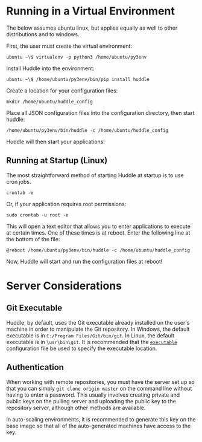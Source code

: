 # Running in a Virtual Environment

The below assumes ubuntu linux, but applies equally as well to other distributions
and to windows.

First, the user must create the virtual environment:

    ubuntu ~\$ virtualenv -p python3 /home/ubuntu/py3env

Install Huddle into the environment:

    ubuntu ~\$ /home/ubuntu/py3env/bin/pip install huddle 

Create a location for your configuration files:

    mkdir /home/ubuntu/huddle_config

Place all JSON configuration files into the configuration directory, then start huddle:

    /home/ubuntu/py3env/bin/huddle -c /home/ubuntu/huddle_config 

Huddle will then start your applications!

## Running at Startup (Linux)

The most straightforward method of starting Huddle at startup is to use cron jobs.

    crontab -e 

Or, if your application requires root permissions:

    sudo crontab -u root -e 

This will open a text editor that allows you to enter applications to execute at certain
times.  One of these times is at reboot.  Enter the following line at the bottom of the 
file:

    @reboot /home/ubuntu/py3env/bin/huddle -c /home/ubuntu/huddle_config

Now, Huddle will start and run the configuration files at reboot!

# Server Considerations

## Git Executable

Huddle, by default, uses the Git executable already installed on the user's machine
in order to manipulate the Git repository.  In Windows, the default executable is
in `C:/Program Files/Git/bin/git`.  In Linux, the default executable is in `\usr\bin\git`.
It is recommended that the [`executable`](configfiles.md#Repository) configuration file
be used to specify the executable location. 

## Authentication

When working with remote repositories, you must have the server set up so that you can
simply `git clone origin master` on the command line without having to enter a password.
This usually involves creating private and public keys on the pulling server and uploading
the public key to the repository server, although other methods are available.

In auto-scaling environments, it is recommended to generate this key on the base image
so that all of the auto-generated machines have access to the key.
